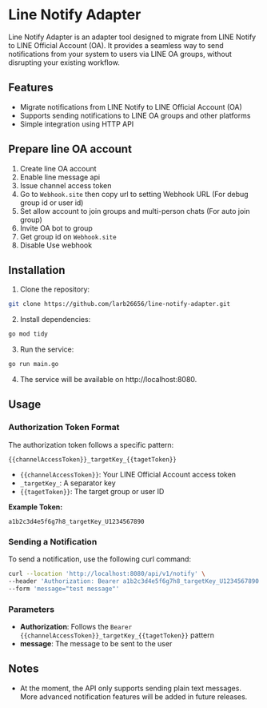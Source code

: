 # Line Notify Adapter

Line Notify Adapter is an adapter tool designed to migrate from LINE Notify to LINE Official Account (OA). It provides a seamless way to send notifications from your system to users via LINE OA groups, without disrupting your existing workflow.

## Features

- Migrate notifications from LINE Notify to LINE Official Account (OA)
- Supports sending notifications to LINE OA groups and other platforms
- Simple integration using HTTP API

## Prepare line OA account

1. Create line OA account
2. Enable line message api
3. Issue channel access token
4. Go to `Webhook.site` then copy url to setting Webhook URL (For debug group id or user id)
5. Set allow account to join groups and multi-person chats (For auto join group)
6. Invite OA bot to group
7. Get group id on `Webhook.site`
8. Disable Use webhook

## Installation

1. Clone the repository:

```bash
git clone https://github.com/larb26656/line-notify-adapter.git
```

2. Install dependencies:

```bash
go mod tidy
```

3. Run the service:

```bash
go run main.go
```

4. The service will be available on http://localhost:8080.

## Usage

### Authorization Token Format

The authorization token follows a specific pattern:

```
{{channelAccessToken}}_targetKey_{{tagetToken}}
```

- `{{channelAccessToken}}`: Your LINE Official Account access token
- `_targetKey_`: A separator key
- `{{tagetToken}}`: The target group or user ID

**Example Token:**

```
a1b2c3d4e5f6g7h8_targetKey_U1234567890
```

### Sending a Notification

To send a notification, use the following curl command:

```bash
curl --location 'http://localhost:8080/api/v1/notify' \
--header 'Authorization: Bearer a1b2c3d4e5f6g7h8_targetKey_U1234567890' \
--form 'message="test message"'
```

### Parameters

- **Authorization**: Follows the `Bearer {{channelAccessToken}}_targetKey_{{tagetToken}}` pattern
- **message**: The message to be sent to the user

## Notes

- At the moment, the API only supports sending plain text messages. More advanced notification features will be added in future releases.
